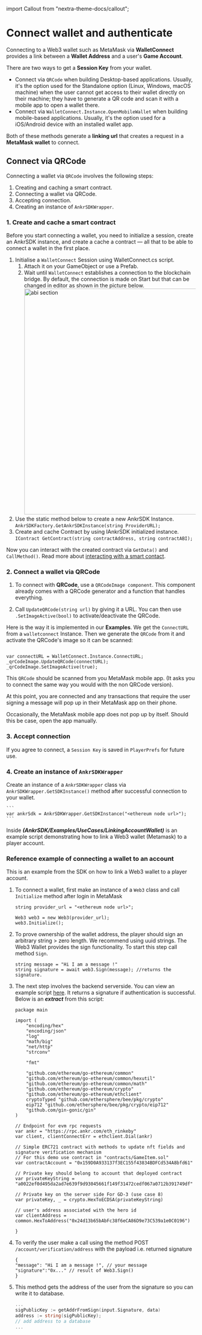import Callout from "nextra-theme-docs/callout";

# Connect wallet and authenticate

Connecting to a Web3 wallet such as MetaMask via **WalletConnect** provides a link between a **Wallet Address** and a user's **Game Account**. 

There are two ways to get a **Session Key** from your wallet. 

* Connect via `QRCode` when building Desktop-based applications. Usually, it's the option used for the Standalone option (Linux, Windows, macOS machine) when the user cannot get access to their wallet directly on their machine; they have to generate a QR code and scan it with a mobile app to open a wallet there.
* Connect via `WalletConnect.Instance.OpenMobileWallet` when building mobile-based applications. Usually, it's the option used for a iOS/Android device with an installed wallet app.  

Both of these methods generate a **linking url** that creates a request in a **MetaMask wallet** to connect.

## Connect via QRCode

Connecting a wallet via `QRCode` involves the following steps:
1. Creating and caching a smart contract.
2. Connecting a wallet via QRCode.
3. Accepting connection.
4. Creating an instance of `AnkrSDKWrapper`.

### 1. Create and cache a smart contract

Before you start connecting a wallet, you need to initialize a session, create an AnkrSDK instance, and create a cache a contract — all that to be able to connect a wallet in the first place.

1. Initialise a `WalletConnect` Session using WalletConnect.cs script. 
   1. Attach it on your GameObject or use a Prefab. 
   2. Wait until `WalletConnect` establishes a connection to the blockchain bridge. By default, the connection is made on Start but that can be changed in editor as shown in the picture below.
      <img src="/wallet-connection.png" alt="abi section" class="responsive-pic" width="600" />
2. Use the static method below to create a new AnkrSDK Instance.
   ```AnkrSDKFactory.GetAnkrSDKInstance(string ProviderURL);```
3. Create and cache Contract by using IAnkrSDK initialized instance.
   ```IContract GetContract(string contractAddress, string contractABI);```

Now you can interact with the created contract via `GetData()` and `CallMethod()`. Read more about [interacting with a smart contact](https://ankr.com/docs/game/unity/interacting-with-blockchain/interacting-with-smart-contract). 


### 2. Connect a wallet via QRCode

1. To connect with **QRCode**, use a ```QRCodeImage component```.
This component already comes with a QRCode generator and a function that handles everything. 

2. Call `UpdateQRCode(string url)` by giving it a URL. 
You can then use `.SetImageActive(bool)` to activate/deactivate the QRCode.

Here is the way it is implemented in our **Examples**.
We get the `ConnectURL` from a `walletconnect` Instance. Then we generate the `QRCode` from it and activate the QRCode's image so it can be scanned: 

```

var connectURL = WalletConnect.Instance.ConnectURL;
_qrCodeImage.UpdateQRCode(connectURL);
_qrCodeImage.SetImageActive(true);

```

This `QRCode` should be scanned from you MetaMask mobile app. (It asks you to connect the same way you would with the non QRCode version). 

At this point, you are connected and any transactions that require the user signing a message will pop up in their MetaMask app on their phone. 

<Callout>
Occasionally, the MetaMask mobile app does not pop up by itself. Should this be case, open the app manually.
</Callout>

### 3. Accept connection

If you agree to connect, a `Session Key` is saved in `PlayerPrefs` for future use.

### 4. Create an instance of `AnkrSDKWrapper`

Create an instance of a `AnkrSDKWrapper` class via `AnkrSDKWrapper.GetSDKInstance()` method after successful connection to your wallet.

    ```
    var ankrSdk = AnkrSDKWrapper.GetSDKInstance("<ethereum node url>");
    ```

Inside ***(AnkrSDK/Examples/UseCases/LinkingAccountWallet)*** is an example script demonstrating how to link a Web3 wallet (Metamask) to a player account.

### Reference example of connecting a wallet to an account

This is an example from the SDK on how to link a Web3 wallet to a player account.

1. To connect a wallet, first make an instance of a `Web3` class and call `Initialize` method after login in MetaMask

    ```
    string provider_url = "<ethereum node url>";
            
    Web3 web3 = new Web3(provider_url);
    web3.Initialize();
    ```

2. To prove ownership of the wallet address, the player should sign an arbitrary string > zero length. We recommend using uuid strings. The Web3 Wallet provides the sign functionality. To start this step call method `Sign`.

    ```
    string message = "Hi I am a message !"
    string signature = await web3.Sign(message); //returns the signature.
    ```

3. The next step involves the backend serverside. You can view an example script [here](https://github.com/mirage-xyz/mirage-serverside-demo/blob/main/backends/signing-go/main.go). It returns a signature if authentication is successful. Below is an ***extract*** from this script:

    ```
    package main

    import (
        "encoding/hex"
        "encoding/json"
        "log"
        "math/big"
        "net/http"
        "strconv"

        "fmt"

        "github.com/ethereum/go-ethereum/common"
        "github.com/ethereum/go-ethereum/common/hexutil"
        "github.com/ethereum/go-ethereum/common/math"
        "github.com/ethereum/go-ethereum/crypto"
        "github.com/ethereum/go-ethereum/ethclient"
        cryptoTyped "github.com/ethersphere/bee/pkg/crypto"
        eip712 "github.com/ethersphere/bee/pkg/crypto/eip712"
        "github.com/gin-gonic/gin"
    )

    // Endpoint for evm rpc requests
    var ankr = "https://rpc.ankr.com/eth_rinkeby"
    var client, clientConnectErr = ethclient.Dial(ankr)

    // Simple ERC721 contract with methods to update nft fields and signature verification mechanism
    // For this demo use contract in "contracts/GameItem.sol"
    var contractAccount = "0x159D0A933137f3EC155f43834BDFCd534A8bfd61"

    // Private key should belong to account that deployed contract
    var privateKeyString = "a0022ef0d495da2ad7e639f9d93045661f149f31472cedf067a0712b391749df"

    // Private key on the server side For GD-3 (use case 8)
    var privateKey, _ = crypto.HexToECDSA(privateKeyString)

    // user's address associated with the hero id
    var clientAddress = common.HexToAddress("0x24d13b65bAbFc38f6eCA86D9e73C539a1e0C0196")

    }
    ```

4. To verify the user make a call using the method POST `/account/verification/address` with the payload i.e. returned signature

    ```
    {
    "message": "Hi I am a message !", // your message
    "signature":"0x..." // result of Web3.Sign()
    }
    ```

5. This method gets the address of the user from the signature so you can write it to database.

    ```go
    ...
    sigPublicKey := getAddrFromSign(input.Signature, data)
    address := string(sigPublicKey);
    // add address to a database
    ...

    ```